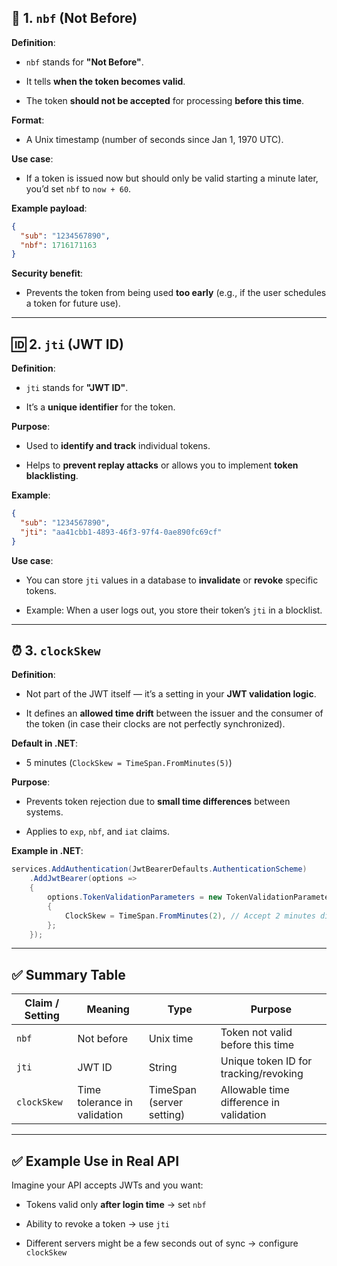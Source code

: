 ## 🔐 1. `nbf` (Not Before)

**Definition**:

- `nbf` stands for **"Not Before"**.
    
- It tells **when the token becomes valid**.
    
- The token **should not be accepted** for processing **before this time**.
    

**Format**:

- A Unix timestamp (number of seconds since Jan 1, 1970 UTC).
    

**Use case**:

- If a token is issued now but should only be valid starting a minute later, you’d set `nbf` to `now + 60`.
    

**Example payload**:

```json
{
  "sub": "1234567890",
  "nbf": 1716171163
}
```

**Security benefit**:

- Prevents the token from being used **too early** (e.g., if the user schedules a token for future use).
    

---

## 🆔 2. `jti` (JWT ID)

**Definition**:

- `jti` stands for **"JWT ID"**.
    
- It’s a **unique identifier** for the token.
    

**Purpose**:

- Used to **identify and track** individual tokens.
    
- Helps to **prevent replay attacks** or allows you to implement **token blacklisting**.
    

**Example**:

```json
{
  "sub": "1234567890",
  "jti": "aa41cbb1-4893-46f3-97f4-0ae890fc69cf"
}
```

**Use case**:

- You can store `jti` values in a database to **invalidate** or **revoke** specific tokens.
    
- Example: When a user logs out, you store their token’s `jti` in a blocklist.
    

---

## ⏰ 3. `clockSkew`

**Definition**:

- Not part of the JWT itself — it’s a setting in your **JWT validation logic**.
    
- It defines an **allowed time drift** between the issuer and the consumer of the token (in case their clocks are not perfectly synchronized).
    

**Default in .NET**:

- 5 minutes (`ClockSkew = TimeSpan.FromMinutes(5)`)
    

**Purpose**:

- Prevents token rejection due to **small time differences** between systems.
    
- Applies to `exp`, `nbf`, and `iat` claims.
    

**Example in .NET**:

```csharp
services.AddAuthentication(JwtBearerDefaults.AuthenticationScheme)
    .AddJwtBearer(options =>
    {
        options.TokenValidationParameters = new TokenValidationParameters
        {
            ClockSkew = TimeSpan.FromMinutes(2), // Accept 2 minutes difference
        };
    });
```

---

## ✅ Summary Table

|Claim / Setting|Meaning|Type|Purpose|
|---|---|---|---|
|`nbf`|Not before|Unix time|Token not valid before this time|
|`jti`|JWT ID|String|Unique token ID for tracking/revoking|
|`clockSkew`|Time tolerance in validation|TimeSpan (server setting)|Allowable time difference in validation|

---

## ✅ Example Use in Real API

Imagine your API accepts JWTs and you want:

- Tokens valid only **after login time** → set `nbf`
    
- Ability to revoke a token → use `jti`
    
- Different servers might be a few seconds out of sync → configure `clockSkew`
    
